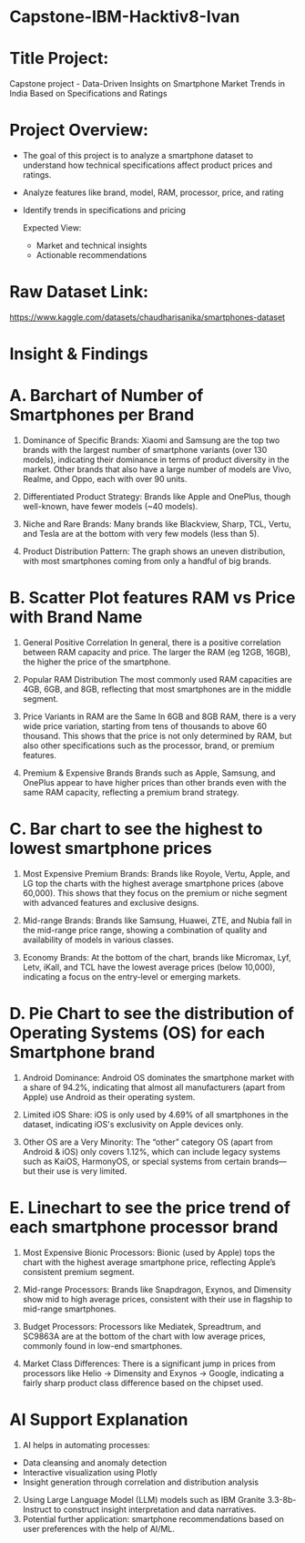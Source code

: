 # Capstone-IBM-Hacktiv8-Ivan

# Title Project:
Capstone project - Data-Driven Insights on Smartphone Market Trends in India Based on Specifications and Ratings

# Project Overview:
- The goal of this project is to analyze a smartphone dataset to understand how technical specifications affect product prices and ratings.
- Analyze features like brand, model, RAM, processor, price, and rating
- Identify trends in specifications and pricing

  Expected View:
  - Market and technical insights
  - Actionable recommendations

# Raw Dataset Link:
https://www.kaggle.com/datasets/chaudharisanika/smartphones-dataset

# Insight & Findings
# A. Barchart of Number of Smartphones per Brand
1. Dominance of Specific Brands:
Xiaomi and Samsung are the top two brands with the largest number of smartphone variants (over 130 models), indicating their dominance in terms of product diversity in the market. Other brands that also have a large number of models are Vivo, Realme, and Oppo, each with over 90 units.

2. Differentiated Product Strategy:
Brands like Apple and OnePlus, though well-known, have fewer models (~40 models).

3. Niche and Rare Brands:
Many brands like Blackview, Sharp, TCL, Vertu, and Tesla are at the bottom with very few models (less than 5).

4. Product Distribution Pattern:
The graph shows an uneven distribution, with most smartphones coming from only a handful of big brands.

# B. Scatter Plot features RAM vs Price with Brand Name
1. General Positive Correlation
In general, there is a positive correlation between RAM capacity and price. The larger the RAM (eg 12GB, 16GB), the higher the price of the smartphone.

2. Popular RAM Distribution
The most commonly used RAM capacities are 4GB, 6GB, and 8GB, reflecting that most smartphones are in the middle segment.

3. Price Variants in RAM are the Same
In 6GB and 8GB RAM, there is a very wide price variation, starting from tens of thousands to above 60 thousand. This shows that the price is not only determined by RAM, but also other specifications such as the processor, brand, or premium features.

4. Premium & Expensive Brands
Brands such as Apple, Samsung, and OnePlus appear to have higher prices than other brands even with the same RAM capacity, reflecting a premium brand strategy.

# C. Bar chart to see the highest to lowest smartphone prices
1. Most Expensive Premium Brands:
Brands like Royole, Vertu, Apple, and LG top the charts with the highest average smartphone prices (above 60,000). This shows that they focus on the premium or niche segment with advanced features and exclusive designs.

2. Mid-range Brands:
Brands like Samsung, Huawei, ZTE, and Nubia fall in the mid-range price range, showing a combination of quality and availability of models in various classes.

3. Economy Brands:
At the bottom of the chart, brands like Micromax, Lyf, Letv, iKall, and TCL have the lowest average prices (below 10,000), indicating a focus on the entry-level or emerging markets.

# D. Pie Chart to see the distribution of Operating Systems (OS) for each Smartphone brand
1. Android Dominance:
Android OS dominates the smartphone market with a share of 94.2%, indicating that almost all manufacturers (apart from Apple) use Android as their operating system.

2. Limited iOS Share:
iOS is only used by 4.69% of all smartphones in the dataset, indicating iOS's exclusivity on Apple devices only.

3. Other OS are a Very Minority:
The “other” category OS (apart from Android & iOS) only covers 1.12%, which can include legacy systems such as KaiOS, HarmonyOS, or special systems from certain brands—but their use is very limited.

# E. Linechart to see the price trend of each smartphone processor brand
1. Most Expensive Bionic Processors:
Bionic (used by Apple) tops the chart with the highest average smartphone price, reflecting Apple’s consistent premium segment.

2. Mid-range Processors:
Brands like Snapdragon, Exynos, and Dimensity show mid to high average prices, consistent with their use in flagship to mid-range smartphones.

3. Budget Processors:
Processors like Mediatek, Spreadtrum, and SC9863A are at the bottom of the chart with low average prices, commonly found in low-end smartphones.

4. Market Class Differences:
There is a significant jump in prices from processors like Helio → Dimensity and Exynos → Google, indicating a fairly sharp product class difference based on the chipset used.

# AI Support Explanation
1) AI helps in automating processes:
- Data cleansing and anomaly detection
- Interactive visualization using Plotly
- Insight generation through correlation and distribution analysis
2) Using Large Language Model (LLM) models such as IBM Granite 3.3-8b-Instruct to construct insight interpretation and data narratives.
4) Potential further application: smartphone recommendations based on user preferences with the help of AI/ML.
